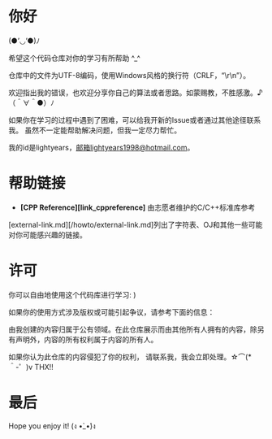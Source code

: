 # 你好

(●’◡’●)ﾉ 

希望这个代码仓库对你的学习有所帮助 ^_^

仓库中的文件为UTF-8编码，使用Windows风格的换行符（CRLF，“\r\n”）。

欢迎指出我的错误，也欢迎分享你自己的算法或者思路。如蒙赐教，不胜感激。♪（＾∀＾●）ﾉ

如果你在学习的过程中遇到了困难，可以给我开新的Issue或者通过其他途径联系我。
虽然不一定能帮助解决问题，但我一定尽力帮忙。

我的id是lightyears，邮箱lightyears1998@hotmail.com。

# 帮助链接

* **[CPP Reference][link_cppreference]** 由志愿者维护的C/C++标准库参考

[external-link.md][/howto/external-link.md]列出了字符表、OJ和其他一些可能对你可能感兴趣的链接。

# 许可

你可以自由地使用这个代码库进行学习: )

如果你的使用方式涉及版权或可能引起争议，请参考下面的信息：

由我创建的内容归属于公有领域。在此仓库展示而由其他所有人拥有的内容，除另有声明外，内容的所有权利属于内容的所有人。

如果你认为此仓库的内容侵犯了你的权利，
请联系我，我会立即处理。☆⌒(*＾-゜)v THX!!

# 最后

Hope you enjoy it! (ง •̀_•́)ง
